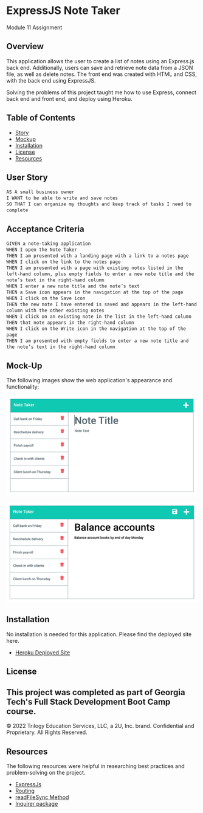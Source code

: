 # ExpressJS Note Taker
Module 11 Assignment
## Overview

This application allows the user to create a list of notes using an Express.js back end.  Additionally, users can save and retrieve note data from a JSON file, as well as delete notes.  The front end was created with HTML and CSS, with the back end using ExpressJS.  

Solving the problems of this project taught me how to use Express, connect back end and front end, and deploy using Heroku. 


## Table of Contents

- [Story](#user-story)
- [Mockup](#mockup) 
- [Installation](#installation)
- [License](#license)
- [Resources](#resources)
## User Story

```
AS A small business owner
I WANT to be able to write and save notes
SO THAT I can organize my thoughts and keep track of tasks I need to complete
```

## Acceptance Criteria

```
GIVEN a note-taking application
WHEN I open the Note Taker
THEN I am presented with a landing page with a link to a notes page
WHEN I click on the link to the notes page
THEN I am presented with a page with existing notes listed in the left-hand column, plus empty fields to enter a new note title and the note’s text in the right-hand column
WHEN I enter a new note title and the note’s text
THEN a Save icon appears in the navigation at the top of the page
WHEN I click on the Save icon
THEN the new note I have entered is saved and appears in the left-hand column with the other existing notes
WHEN I click on an existing note in the list in the left-hand column
THEN that note appears in the right-hand column
WHEN I click on the Write icon in the navigation at the top of the page
THEN I am presented with empty fields to enter a new note title and the note’s text in the right-hand column
```

## Mock-Up

The following images show the web application's appearance and functionality:

![Existing notes are listed in the left-hand column with empty fields on the right-hand side for the new note’s title and text.](Assets/11-express-homework-demo-01.png)

![Note titled “Balance accounts” reads, “Balance account books by end of day Monday,” with other notes listed on the left.](Assets/11-express-homework-demo-02.png)

## Installation
No installation is needed for this application.  Please find the deployed site here.
- [Heroku Deployed Site](https://notesapp1234567.herokuapp.com/notes)

## License
This project was completed as part of Georgia Tech's Full Stack Development Boot Camp course. 
---
© 2022 Trilogy Education Services, LLC, a 2U, Inc. brand. Confidential and Proprietary. All Rights Reserved.

## Resources
The following resources were helpful in researching best practices and problem-solving on the project.
* [ExpressJs](https://expressjs.com/en/guide/routing.html)
* [Routing](https://expressjs.com/en/guide/routing.html)
* [readFileSync Method](https://www.geeksforgeeks.org/node-js-fs-readfilesync-method/)
* [Inquirer package](https://www.npmjs.com/package/inquirer/v/8.2.4)
